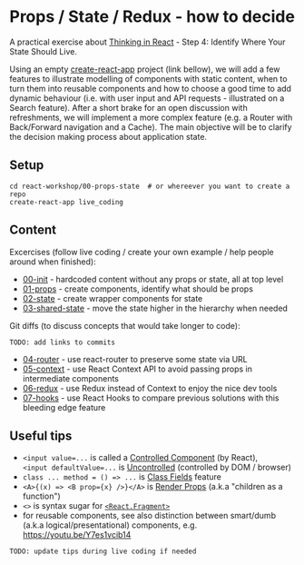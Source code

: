 # Props / State / Redux - how to decide

A practical exercise about [Thinking in React](https://reactjs.org/docs/thinking-in-react.html#step-4-identify-where-your-state-should-live) - Step 4: Identify Where Your State Should Live.

Using an empty [create-react-app]( https://github.com/facebook/create-react-app) project (link bellow), we will add a few features to illustrate modelling of components with static content, when to turn them into reusable components and how to choose a good time to add dynamic behaviour (i.e. with user input and API requests - illustrated on a Search feature). After a short brake for an open discussion with refreshments, we will implement a more complex feature (e.g. a Router with Back/Forward navigation and a Cache). The main objective will be to clarify the decision making process about application state.

## Setup

```
cd react-workshop/00-props-state  # or whereever you want to create a repo
create-react-app live_coding
```

## Content

Excercises (follow live coding / create your own example / help people around when finished):

* [00-init](https://github.com/msd-code-academy/react-workshop/pull/2/commits/d81f4537be988531828311029937428383a94d3b) - hardcoded content without any props or state, all at top level
* [01-props](https://github.com/msd-code-academy/react-workshop/pull/2/commits/22d64a3032b6b50b636bbbca3ef38fa090d17f66) - create components, identify what should be props
* [02-state](https://github.com/msd-code-academy/react-workshop/pull/2/commits/a895efd0b4e17445a7d2e0c5fae404d327776ce1) - create wrapper components for state
* [03-shared-state](https://github.com/msd-code-academy/react-workshop/pull/2/commits/1a1ab7735d40ac0d788e1b92a44d60e7342ca2e4) - move the state higher in the hierarchy when needed

Git diffs (to discuss concepts that would take longer to code):

`TODO: add links to commits`
* [04-router]() - use react-router to preserve some state via URL
* [05-context]() - use React Context API to avoid passing props in intermediate components
* [06-redux]() - use Redux instead of Context to enjoy the nice dev tools
* [07-hooks]() - use React Hooks to compare previous solutions with this bleeding edge feature

## Useful tips

* `<input value=...` is called a [Controlled Component](https://reactjs.org/docs/forms.html#controlled-components) (by React),<br>
  `<input defaultValue=...` is [Uncontrolled](https://reactjs.org/docs/uncontrolled-components.html) (controlled by DOM / browser)
* `class ... method = () => ...` is [Class Fields](https://github.com/tc39/proposal-class-fields) feature
* `<A>{(x) => <B prop={x} />}</A>` is [Render Props](https://reactjs.org/docs/render-props.html) (a.k.a "children as a function")
* `<>` is syntax sugar for [`<React.Fragment>`](https://reactjs.org/docs/fragments.html#short-syntax)
* for reusable components, see also distinction between smart/dumb (a.k.a logical/presentational) components, e.g. https://youtu.be/Y7es1vcib14

`TODO: update tips during live coding if needed`
